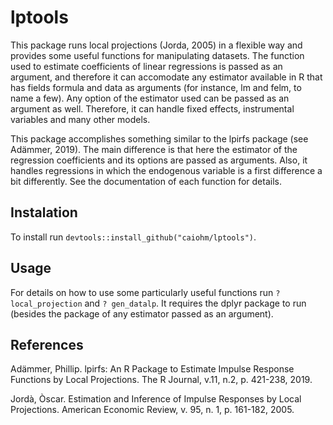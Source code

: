 # lptools

This package runs local projections (Jorda, 2005) in a flexible way and provides some useful functions for manipulating datasets. 
The function used to estimate coefficients of linear regressions is passed as an argument, 
and therefore it can accomodate any estimator available in R that has fields formula and data as arguments (for instance, lm and felm, to name a few). 
Any option of the estimator used can be passed as an argument as well.
Therefore, it can handle fixed effects, instrumental variables and many other models.

This package accomplishes something similar to the lpirfs package (see Adämmer, 2019). The main difference is that here the estimator of the regression coefficients and its options are passed as arguments. Also, it handles regressions in which the endogenous variable is a first difference a bit differently. See the documentation of each function for details.

## Instalation
To install run `devtools::install_github("caiohm/lptools")`.

## Usage
For details on how to use some particularly useful functions run `? local_projection` and `? gen_datalp`.
It requires the dplyr package to run (besides the package of any estimator passed as an argument).

## References

Adämmer, Phillip. lpirfs: An R Package to Estimate Impulse Response Functions by Local Projections. The R Journal, v.11, n.2, p. 421-238, 2019.

Jordà, Òscar. Estimation and Inference of Impulse Responses by Local Projections. American Economic Review, v. 95, n. 1, p. 161-182, 2005.
